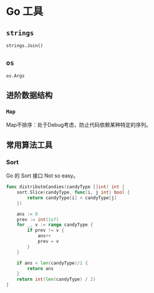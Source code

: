 # Go 工具

## `strings`

`strings.Join()`

## `os`

`os.Args`

## 进阶数据结构

### `Map`

Map不排序：处于Debug考虑，防止代码依赖某种特定的序列。

## 常用算法工具

### Sort

Go 的 Sort 接口 Not so easy。

``` go
func distributeCandies(candyType []int) int {
    sort.Slice(candyType, func(i, j int) bool {
        return candyType[i] < candyType[j]
    })

    ans := 0
    prev := int(1e7)
    for _, v := range candyType {
        if prev != v {
            ans++
            prev = v
        }
    }

    if ans < len(candyType)/2 {
        return ans
    }
    return int(len(candyType) / 2)
}
```
